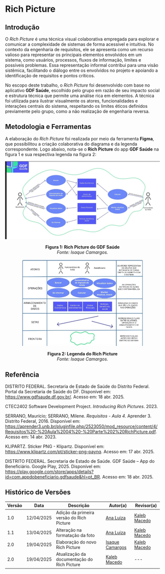 # Rich Picture

## Introdução

O *Rich Picture* é uma técnica visual colaborativa empregada para explorar e comunicar a complexidade de sistemas de forma acessível e intuitiva. No contexto da engenharia de requisitos, ele se apresenta como um recurso valioso para representar os principais elementos envolvidos em um sistema, como usuários, processos, fluxos de informação, limites e possíveis problemas. Essa representação informal contribui para uma visão sistêmica, facilitando o diálogo entre os envolvidos no projeto e apoiando a identificação de requisitos e pontos críticos.

No escopo deste trabalho, o *Rich Picture* foi desenvolvido com base no aplicativo **GDF Saúde**, escolhido pelo grupo em razão de seu impacto social e estrutura técnica que permite uma análise rica em elementos. A técnica foi utilizada para ilustrar visualmente os atores, funcionalidades e interações centrais do sistema, respeitando os limites éticos definidos previamente pelo grupo, como a não realização de engenharia reversa.

## Metodologia e Ferramentas

A elaboração do *Rich Picture* foi realizada por meio da ferramenta **Figma**, que possibilitou a criação colaborativa do diagrama e da legenda correspondente. Logo abaixo, nota-se o **Rich Picture** do app **GDF Saúde**  na figura 1 e sua respectiva legenda na figura 2: 

<p align="center">
  <img src="../assets/rich-picture/Novo-App/RichPicture:novoapp.jpeg" alt="Rich Picture do GDF Saúde" width="600"/>
</p>
<p align="center"><strong>Figura 1: Rich Picture do GDF Saúde</strong><br><em>Fonte: Isaque Camargos.</em></p>

<p align="center">
  <img src="../assets/rich-picture/Novo-App/Legenda-novoapp.jpeg" alt="Legenda do Rich Picture" width="400"/>
</p>
<p align="center"><strong>Figura 2: Legenda do Rich Picture</strong><br><em>Fonte: Isaque Camargos.</em></p>

## Referência

DISTRITO FEDERAL. Secretaria de Estado de Saúde do Distrito Federal. Portal da Secretaria de Saúde do DF. Disponível em: https://www.gdfsaude.df.gov.br/. Acesso em: 18 abr. 2025.

CTEC2402 Software Development Project. *Introducing Rich Pictures*. 2023.

SERRANO, Maurício; SERRANO, Milene. *Requisitos - Aula 4*. Aprender 3. Distrito Federal, 2016. Disponível em: https://aprender3.unb.br/pluginfile.php/2523050/mod_resource/content/4/Requisitos%20-%20Aula%2004%20-%20Parte%202%20RichPicture.pdf. Acesso em: 14 abr. 2023.

KLIPARTZ. Sticker PNG - Klipartz. Disponível em: https://www.klipartz.com/pt/sticker-png-paynq. Acesso em: 17 abr. 2025.

DISTRITO FEDERAL. Secretaria de Estado de Saúde. GDF Saúde – App do Beneficiário. Google Play, 2025. Disponível em: https://play.google.com/store/apps/details?id=com.appdobeneficiario.gdfsaude&hl=pt_BR. Acesso em: 18 abr. 2025.
## Histórico de Versões

| Versão | Data       | Descrição                              | Autor(a)         | Revisor(a)   |
|--------|------------|-----------------------------------------|------------------|--------------|
| 1.0    | 12/04/2025 | Adição da primeira versão do Rich Picture | [Ana Luiza](https://github.com/Ana-Luiza-SC) | [Kaleb Macedo](https://github.com/kalebmacedo) |
| 1.1    | 13/04/2025 | Alteração na formatação da foto        | [Ana Luiza](https://github.com/Ana-Luiza-SC) | [Kaleb Macedo](https://github.com/kalebmacedo) |
| 2.0    | 19/04/2025 | Elaboração do novo Rich Picture        | [Isaque Camargos](https://github.com/isaqzin) | [Kaleb Macedo](https://github.com/kalebmacedo) |
| 2.0    | 19/04/2025 | Atualização da documentação do Rich Picture      | [Kaleb Macedo](https://github.com/kalebmacedo) | --- |

